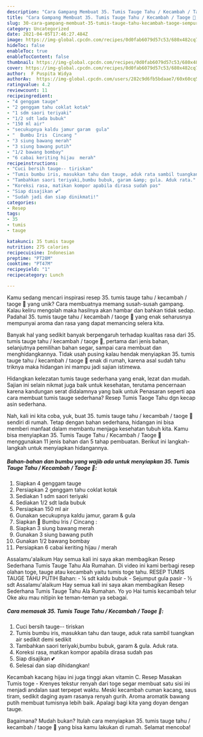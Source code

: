 ```yaml
---
description: "Cara Gampang Membuat 35. Tumis Tauge Tahu / Kecambah / Taoge 🌼, Sempurna"
title: "Cara Gampang Membuat 35. Tumis Tauge Tahu / Kecambah / Taoge 🌼, Sempurna"
slug: 30-cara-gampang-membuat-35-tumis-tauge-tahu-kecambah-taoge-sempurna
category: Uncategorized
date: 2021-04-05T17:46:27.484Z
image: https://img-global.cpcdn.com/recipes/0d0fab6079d57c53/680x482cq70/35-tumis-tauge-tahu-kecambah-taoge-foto-resep-utama.jpg
hideToc: false
enableToc: true
enableTocContent: false
thumbnail: https://img-global.cpcdn.com/recipes/0d0fab6079d57c53/680x482cq70/35-tumis-tauge-tahu-kecambah-taoge-foto-resep-utama.jpg
cover: https://img-global.cpcdn.com/recipes/0d0fab6079d57c53/680x482cq70/35-tumis-tauge-tahu-kecambah-taoge-foto-resep-utama.jpg
author:  F Puspita Widya
authorAv:  https://img-global.cpcdn.com/users/282c9d6fb5bdaae7/60x60cq50/avatar.jpg
ratingvalue: 4.2
reviewcount: 11
recipeingredient:
- "4 genggam tauge"
- "2 genggam tahu coklat kotak"
- "1 sdm saori teriyaki"
- "1/2 sdt lada bubuk"
- "150 ml air"
- "secukupnya kaldu jamur garam  gula"
- "  Bumbu Iris  Cincang "
- "3 siung bawang merah"
- "3 siung bawang putih"
- "1/2 bawang bombay"
- "6 cabai keriting hijau  merah"
recipeinstructions:
- "Cuci bersih tauge-- tiriskan"
- "Tumis bumbu iris, masukkan tahu dan tauge, aduk rata sambil tuangkan air sedikit demi sedikit"
- "Tambahkan saori teriyaki,bumbu bubuk, garam &amp; gula. Aduk rata."
- "Koreksi rasa, matikan kompor apabila dirasa sudah pas"
- "Siap disajikan 💕"
- "Sudah jadi dan siap dinikmati!"
categories:
- Resep
tags:
- 35
- tumis
- tauge

katakunci: 35 tumis tauge 
nutrition: 275 calories
recipecuisine: Indonesian
preptime: "PT28M"
cooktime: "PT47M"
recipeyield: "1"
recipecategory: Lunch

---
```



Kamu sedang mencari inspirasi resep 35. tumis tauge tahu / kecambah / taoge 🌼 yang unik? Cara membuatnya memang susah-susah gampang. Kalau keliru mengolah maka hasilnya akan hambar dan bahkan tidak sedap. Padahal 35. tumis tauge tahu / kecambah / taoge 🌼 yang enak seharusnya mempunyai aroma dan rasa yang dapat memancing selera kita.


Banyak hal yang sedikit banyak berpengaruh terhadap kualitas rasa dari 35. tumis tauge tahu / kecambah / taoge 🌼, pertama dari jenis bahan, selanjutnya pemilihan bahan segar, sampai cara membuat dan menghidangkannya. Tidak usah pusing kalau hendak menyiapkan 35. tumis tauge tahu / kecambah / taoge 🌼 enak di rumah, karena asal sudah tahu triknya maka hidangan ini mampu jadi sajian istimewa.

Hidangkan kelezatan tumis tauge sederhana yang enak, lezat dan mudah. Sajian ini selain nikmat juga baik untuk kesehatan, terutama pencernaan karena kandungan serat didalamnya yang baik untuk Penasaran seperti apa cara membuat tumis tauge sederhana? Resep Tumis Taoge Tahu dgn kecap asin sederhana.


Nah, kali ini kita coba, yuk, buat 35. tumis tauge tahu / kecambah / taoge 🌼 sendiri di rumah. Tetap dengan bahan sederhana, hidangan ini bisa memberi manfaat dalam membantu menjaga kesehatan tubuh kita. Kamu bisa menyiapkan 35. Tumis Tauge Tahu / Kecambah / Taoge 🌼 menggunakan 11 jenis bahan dan 5 tahap pembuatan. Berikut ini langkah-langkah untuk menyiapkan hidangannya.

<!--inarticleads1-->

##### Bahan-bahan dan bumbu yang wajib ada untuk menyiapkan 35. Tumis Tauge Tahu / Kecambah / Taoge 🌼:

1. Siapkan 4 genggam tauge
1. Persiapkan 2 genggam tahu coklat kotak
1. Sediakan 1 sdm saori teriyaki
1. Sediakan 1/2 sdt lada bubuk
1. Persiapkan 150 ml air
1. Gunakan secukupnya kaldu jamur, garam &amp; gula
1. Siapkan  🌼 Bumbu Iris / Cincang :
1. Siapkan 3 siung bawang merah
1. Gunakan 3 siung bawang putih
1. Gunakan 1/2 bawang bombay
1. Persiapkan 6 cabai keriting hijau / merah


Assalamu&#39;alaikum Hay semua kali ini saya akan membagikan Resep Sederhana Tumis Tauge Tahu Ala Rumahan. Di video ini kami berbagi resep olahan toge, tauge atau kecambah yaitu tumis toge tahu. RESEP TUMIS TAUGE TAHU PUTIH Bahan: - ¼ sdt kaldu bubuk - Sejumput gula pasir - ½ sdt Assalamu&#39;alaikum Hay semua kali ini saya akan membagikan Resep Sederhana Tumis Tauge Tahu Ala Rumahan. Yo yo Hai tumis kecambah telur Oke aku mau nitipin ke teman-teman ya sebagai. 

<!--inarticleads2-->

##### Cara memasak 35. Tumis Tauge Tahu / Kecambah / Taoge 🌼:

1. Cuci bersih tauge-- tiriskan
1. Tumis bumbu iris, masukkan tahu dan tauge, aduk rata sambil tuangkan air sedikit demi sedikit
1. Tambahkan saori teriyaki,bumbu bubuk, garam &amp; gula. Aduk rata.
1. Koreksi rasa, matikan kompor apabila dirasa sudah pas
1. Siap disajikan 💕
1. Selesai dan siap dihidangkan!

Kecambah kacang hijau ini juga tinggi akan vitamin C. Resep Masakan Tumis toge - Krenyes tekstur renyah dari toge segar membuat satu sisi ini menjadi andalan saat terpepet waktu. Meski kecambah cuman kacang, saus tiram, sedikit daging ayam rasanya renyah gurih. Aroma aromatik bawang putih membuat tumisnya lebih baik. Apalagi bagi kita yang doyan dengan tauge. 

Bagaimana? Mudah bukan? Itulah cara menyiapkan 35. tumis tauge tahu / kecambah / taoge 🌼 yang bisa kamu lakukan di rumah. Selamat mencoba!
